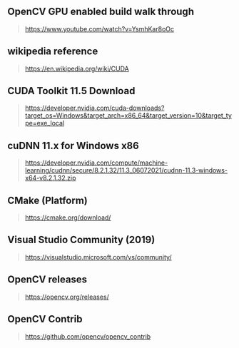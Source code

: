 ## OpenCV GPU enabled build walk through
> https://www.youtube.com/watch?v=YsmhKar8oOc
## wikipedia reference
> https://en.wikipedia.org/wiki/CUDA
## CUDA Toolkit 11.5 Download
> https://developer.nvidia.com/cuda-downloads?target_os=Windows&target_arch=x86_64&target_version=10&target_type=exe_local
## cuDNN 11.x for Windows x86
> https://developer.nvidia.com/compute/machine-learning/cudnn/secure/8.2.1.32/11.3_06072021/cudnn-11.3-windows-x64-v8.2.1.32.zip
## CMake (Platform)
> https://cmake.org/download/
## Visual Studio Community (2019)
> https://visualstudio.microsoft.com/vs/community/
## OpenCV releases
> https://opencv.org/releases/
## OpenCV Contrib
> https://github.com/opencv/opencv_contrib